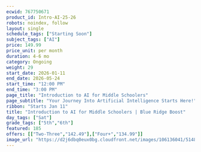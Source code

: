 ```yaml
---
ecwid: 767750671
product_id: Intro-AI-25-26
robots: noindex, follow
layout: single
schedule_tags: ["Starting Soon"]
subject_tags: ["AI"]
price: 149.99
price_unit: per month
duration: 4-6 mo
category: Ongoing
weight: 29
start_date: 2026-01-11
end_date: 2026-05-24
start_time: "12:00 PM"
end_time: "3:00 PM"
page_title: "Introduction to AI for Middle Schoolers"
page_subtitle: "Your Journey Into Artificial Intelligence Starts Here!"
ribbon: "Starts Jan 11"
title: "Introduction to AI for Middle Schoolers | Blue Ridge Boost"
day_tags: ["Sat"]
grade_tags: ["5th","6th"]
featured: 185
offers: [["Two-Three","142.49"],["Four+","134.99"]]
image_url: "https://d2j6dbq0eux0bg.cloudfront.net/images/106136041/5148601367.png"
---
```

